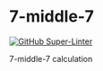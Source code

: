 # 7-middle-7
[![GitHub Super-Linter](https://github.com/allie-fowler/7-middle-7/workflows/Lint%20Code%20Base/badge.svg)](https://github.com/marketplace/actions/super-linter)

7-middle-7 calculation
